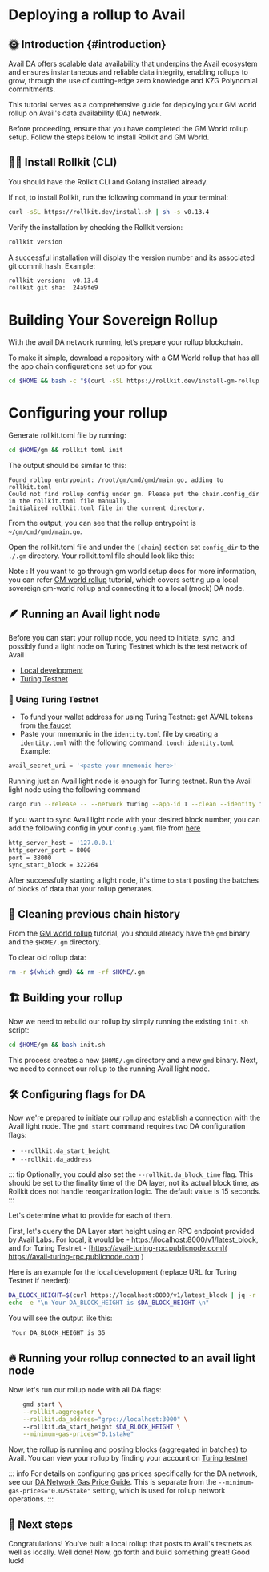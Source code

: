# Deploying a rollup to Avail  

## 🌞 Introduction {#introduction}

Avail DA offers scalable data availability that underpins the Avail ecosystem and ensures instantaneous and reliable data integrity, enabling rollups to grow, through the use of cutting-edge zero knowledge and KZG Polynomial commitments.

This tutorial serves as a comprehensive guide for deploying your GM world rollup on Avail's data availability (DA) network.

Before proceeding, ensure that you have completed the GM World rollup setup. Follow the steps below to install Rollkit and GM World.

## 🧑‍🔧 Install Rollkit (CLI)
You should have the Rollkit CLI and Golang installed already. 

If not, to install Rollkit, run the following command in your terminal:
```bash
curl -sSL https://rollkit.dev/install.sh | sh -s v0.13.4
```
Verify the installation by checking the Rollkit version:
```bash
rollkit version
```
A successful installation will display the version number and its associated git commit hash.
Example:
```bash
rollkit version:  v0.13.4
rollkit git sha:  24a9fe9
```

# Building Your Sovereign Rollup
With the avail DA network running, let’s prepare your rollup blockchain.

To make it simple, download a repository with a GM World rollup that has all the app chain configurations set up for you:
```bash
cd $HOME && bash -c "$(curl -sSL https://rollkit.dev/install-gm-rollup.sh)"
```
# Configuring your rollup

Generate rollkit.toml file by running:

```bash
cd $HOME/gm && rollkit toml init
```
The output should be similar to this:
```
Found rollup entrypoint: /root/gm/cmd/gmd/main.go, adding to rollkit.toml
Could not find rollup config under gm. Please put the chain.config_dir in the rollkit.toml file manually.
Initialized rollkit.toml file in the current directory.
```

From the output, you can see that the rollup entrypoint is `~/gm/cmd/gmd/main.go`.

Open the rollkit.toml file and under the `[chain]` section set `config_dir` to the `./.gm` directory. Your rollkit.toml file should look like this:

Note : If you want to go through gm world setup docs for more information, you can refer [GM world rollup](/tutorials/gm-world) tutorial, which covers setting up a local sovereign gm-world rollup and connecting it to a local (mock) DA node.

## 🪶 Running an Avail light node

Before you can start your rollup node, you need to initiate, sync, and possibly fund a light node on Turing Testnet which is the test network of Avail

- [Local development](https://github.com/rollkit/avail-da/blob/main/README.md)
- [Turing Testnet](https://docs.availproject.org/docs/networks)

### 🚀 Using Turing Testnet

- To fund your wallet address for using Turing Testnet: get AVAIL tokens from [the faucet]((https://faucet.avail.tools/))
- Paste your mnemonic in the `identity.toml` file by creating a `identity.toml` with the following command:
`touch identity.toml`
Example:

```bash
avail_secret_uri = '<paste your mnemonic here>'
```

Running just an Avail light node is enough for Turing testnet. Run the Avail light node using the following command

```bash
cargo run --release -- --network turing --app-id 1 --clean --identity identity.toml
```

If you want to sync Avail light node with your desired block number, you can add the following config in your `config.yaml` file from [here]( https://github.com/availproject/avail-light/blob/main/config.yaml.template )

```bash
http_server_host = '127.0.0.1'
http_server_port = 8000
port = 38000
sync_start_block = 322264
```

After successfully starting a light node, it's time to start posting the batches of blocks of data that your rollup generates.

## 🧹 Cleaning previous chain history

From the [GM world rollup]( /tutorials/gm-world ) tutorial, you should already have the `gmd` binary and the `$HOME/.gm` directory.

To clear old rollup data:

```bash
rm -r $(which gmd) && rm -rf $HOME/.gm
```

## 🏗️ Building your rollup

Now we need to rebuild our rollup by simply running the existing `init.sh` script:

```bash
cd $HOME/gm && bash init.sh
```

This process creates a new `$HOME/.gm` directory and a new `gmd` binary. Next, we need to connect our rollup to the running Avail light node.

## 🛠️ Configuring flags for DA

Now we're prepared to initiate our rollup and establish a connection with the Avail light node. The `gmd start` command requires two DA configuration flags:

- `--rollkit.da_start_height`
- `--rollkit.da_address`

::: tip
Optionally, you could also set the `--rollkit.da_block_time` flag. This should be set to the finality time of the DA layer, not its actual block time, as Rollkit does not handle reorganization logic. The default value is 15 seconds.
:::

Let's determine what to provide for each of them.

First, let's query the DA Layer start height using an RPC endpoint provided by Avail Labs. For local, it would be - [https://localhost:8000/v1/latest_block]( https://localhost:8000/v1/latest_block ), and for Turing Testnet - [https://avail-turing-rpc.publicnode.com]( https://avail-turing-rpc.publicnode.com )

Here is an example for the local development (replace URL for Turing Testnet if needed):

```bash
DA_BLOCK_HEIGHT=$(curl https://localhost:8000/v1/latest_block | jq -r '.result.block.header.height')
echo -e "\n Your DA_BLOCK_HEIGHT is $DA_BLOCK_HEIGHT \n"
```

You will see the output like this:

```bash
 Your DA_BLOCK_HEIGHT is 35
```

## 🔥 Running your rollup connected to an avail light node

Now let's run our rollup node with all DA flags:

```bash
    gmd start \
    --rollkit.aggregator \
    --rollkit.da_address="grpc://localhost:3000" \   
    --rollkit.da_start_height $DA_BLOCK_HEIGHT \
    --minimum-gas-prices="0.1stake"
```

Now, the rollup is running and posting blocks (aggregated in batches) to Avail. You can view your rollup by finding your account on [Turing testnet]( https://avail-turing.subscan.io/ )

::: info
For details on configuring gas prices specifically for the DA network, see our [DA Network Gas Price Guide](/guides/gas-price). This is separate from the `--minimum-gas-prices="0.025stake"` setting, which is used for rollup network operations.
:::

## 🎉 Next steps

Congratulations! You've built a local rollup that posts to Avail's testnets as well as locally. Well done! Now, go forth and build something great! Good luck!
